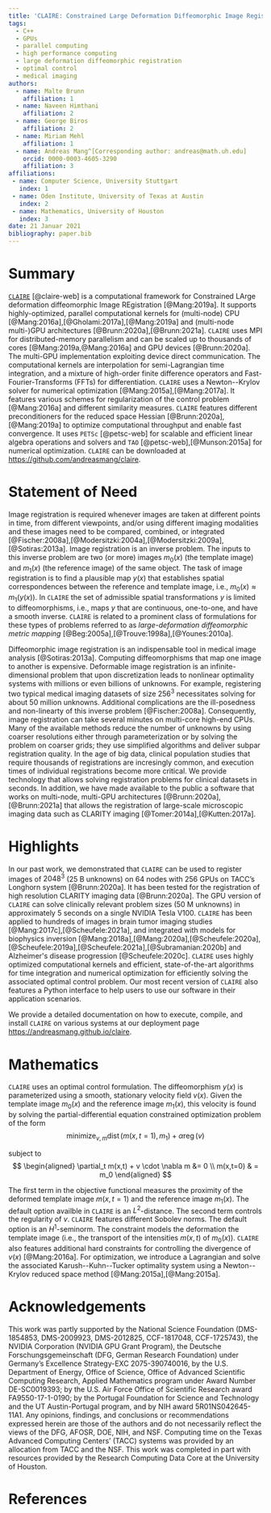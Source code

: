 ```yaml
---
title: 'CLAIRE: Constrained Large Deformation Diffeomorphic Image Registration on Parallel Architectures'
tags:
  - C++
  - GPUs
  - parallel computing
  - high performance computing
  - large deformation diffeomorphic registration
  - optimal control
  - medical imaging
authors:
  - name: Malte Brunn
    affiliation: 1
  - name: Naveen Himthani
    affiliation: 2
  - name: George Biros
    affiliation: 2
  - name: Miriam Mehl
    affiliation: 1
  - name: Andreas Mang^[Corresponding author: andreas@math.uh.edu]
    orcid: 0000-0003-4605-3290
    affiliation: 3
affiliations:
 - name: Computer Science, University Stuttgart
   index: 1
 - name: Oden Institute, University of Texas at Austin
   index: 2
 - name: Mathematics, University of Houston
   index: 3
date: 21 Januar 2021
bibliography: paper.bib
---
```


# Summary
[`CLAIRE`](https://andreasmang.github.io/claire) [@claire-web] is a computational framework for Constrained LArge deformation diffeomorphic Image REgistration [@Mang:2019a]. It supports highly-optimized, parallel computational kernels for (multi-node) CPU [@Mang:2016a],[@Gholami:2017a],[@Mang:2019a] and (multi-node multi-)GPU architectures [@Brunn:2020a],[@Brunn:2021a]. `CLAIRE` uses MPI for distributed-memory parallelism and can be scaled up to thousands of cores [@Mang:2019a,@Mang:2016a] and GPU devices [@Brunn:2020a]. The multi-GPU implementation exploiting device direct communication. The computational kernels are interpolation for semi-Lagrangian time integration, and a mixture of high-order finite difference operators and Fast-Fourier-Transforms (FFTs) for differentiation. `CLAIRE` uses a Newton--Krylov solver for numerical optimization [@Mang:2015a],[@Mang:2017a]. It features various schemes for regularization of the control problem [@Mang:2016a] and different similarity measures. `CLAIRE` features different preconditioners for the reduced space Hessian [@Brunn:2020a],[@Mang:2019a] to optimize computational throughput and enable fast convergence. It uses `PETSc` [@petsc-web] for scalable and efficient linear algebra operations and solvers and `TAO` [@petsc-web],[@Munson:2015a] for numerical optimization. `CLAIRE` can be downloaded at <https://github.com/andreasmang/claire>.

# Statement of Need
Image registration is required whenever images are taken at different points in time, from different viewpoints, and/or using different imaging modalities and these images need to be compared, combined, or integrated [@Fischer:2008a],[@Modersitzki:2004a],[@Modersitzki:2009a],[@Sotiras:2013a]. Image registration is an inverse problem. The inputs to this inverse problem are two (or more) images $m_0(x)$ (the template image) and $m_1(x)$ (the reference image) of the same object. The task of image registration is to find a plausible map $y(x)$ that establishes spatial correspondences between the reference and template image, i.e., $m_0(x) \approx m_1(y(x))$. In `CLAIRE` the set of admissible spatial transformations $y$ is limited to diffeomorphisms, i.e., maps $y$ that are continuous, one-to-one, and have a smooth inverse. `CLAIRE` is related to a prominent class of formulations for these types of problems referred to as <em>large-deformation diffeomorphic metric mapping</em> [@Beg:2005a],[@Trouve:1998a],[@Younes:2010a].

Diffeomorphic image registration is an indispensable tool in medical image analysis [@Sotiras:2013a]. Computing diffeomorphisms that map one image to another is expensive. Deformable image registration is an infinite-dimensional problem that upon discretization leads to nonlinear optimality systems with millions or even billions of unknowns. For example, registering two typical medical imaging datasets of size $256^3$ necessitates solving for about 50 million unknowns. Additional complications are the ill-posedness and non-linearty of this inverse problem [@Fischer:2008a]. Consequently, image registration can take several minutes on multi-core high-end CPUs. Many of the available methods reduce the number of unknowns by using coarser resolutions either through parameterization or by solving the problem on coarser grids; they use simplified algorithms and deliver subpar registration quality. In the age of big data, clinical population studies that require thousands of registrations are incresingly common, and execution times of individual registrations become more critical. We provide technology that allows solving registration problems for clinical datasets in seconds. In addition, we have made available to the public a software that works on multi-node, multi-GPU architectures [@Brunn:2020a],[@Brunn:2021a] that allows the registration of large-scale microscopic imaging data such as CLARITY imaging [@Tomer:2014a],[@Kutten:2017a].

# Highlights
In our past work, we demonstrated that `CLAIRE` can be used to register images of $2048^3$ (25 B unknowns) on 64 nodes with 256 GPUs on TACC’s Longhorn system [@Brunn:2020a]. It has been tested for the registration of high resolution CLARITY imaging data [@Brunn:2020a]. The GPU version of `CLAIRE` can solve clinically relevant problem sizes (50 M unknowns) in approximately 5 seconds on a single NVIDIA Tesla V100. `CLAIRE` has been applied to hundreds of images in brain tumor imaging studies [@Mang:2017c],[@Scheufele:2021a], and integrated with models for biophysics inversion [@Mang:2018a],[@Mang:2020a],[@Scheufele:2020a],[@Scheufele:2019a],[@Scheufele:2021a],[@Subramanian:2020b] and Alzheimer's disease progression [@Scheufele:2020c]. `CLAIRE` uses highly optimized computational kernels and efficient, state-of-the-art algorithms for time integration and numerical optimization for efficiently solving the associated optimal control problem. Our most recent version of `CLAIRE` also features a Python interface to help users to use our software in their application scenarios.

We provide a detailed documentation on how to execute, compile, and install `CLAIRE` on various systems at our deployment page <https://andreasmang.github.io/claire>.

# Mathematics
`CLAIRE` uses an optimal control formulation. The diffeomorphism $y(x)$ is parameterized using a smooth, stationary velocity field $v(x)$. Given the template image $m_0(x)$ and the reference image $m_1(x)$, this velocity is found by solving the partial-differential equation constrained optimization problem of the form
$$
\operatorname{minimize}_{v,m} \operatorname{dist}(m(x,t=1),m_1) + \alpha\operatorname{reg}(v)
$$

subject to
$$
\begin{aligned}
\partial_t  m(x,t) + v \cdot \nabla m &= 0 \\
m(x,t=0) & = m_0
\end{aligned}
$$

The first term in the objective functional measures the proximity of the deformed template image $m(x,t=1)$ and the reference image $m_1(x)$. The default option availble in `CLAIRE` is an $L^2$-distance. The second term controls the regularity of $v$. `CLAIRE` features different Sobolev norms. The default option is an $H^1$-seminorm. The constraint models the deformation the template image (i.e., the transport of the intensities $m(x,t)$ of $m_0(x)$). `CLAIRE` also features additional hard constraints for controlling the divergence of $v(x)$ [@Mang:2016a]. For optimization, we introduce a Lagrangian and solve the associated Karush--Kuhn--Tucker optimality system using a Newton--Krylov reduced space method [@Mang:2015a],[@Mang:2015a].


# Acknowledgements
This work was partly supported by the National Science Foundation (DMS-1854853, DMS-2009923, DMS-2012825, CCF-1817048, CCF-1725743), the NVIDIA Corporation (NVIDIA GPU Grant Program), the Deutsche Forschungsgemeinschaft (DFG, German Research Foundation) under Germany’s Excellence Strategy-EXC 2075-390740016, by the U.S. Department of Energy, Office of Science, Office of Advanced Scientific Computing Research, Applied Mathematics program under Award Number DE-SC0019393; by the U.S. Air Force Office of Scientific Research award FA9550-17-1-0190; by the Portugal Foundation for Science and Technology and the UT Austin-Portugal program, and by NIH award 5R01NS042645-11A1. Any opinions, findings, and conclusions or recommendations expressed herein are those of the authors and do not necessarily reflect the views of the DFG, AFOSR, DOE, NIH, and NSF. Computing time on the Texas Advanced Computing Centers’ (TACC) systems was provided by an allocation from TACC and the NSF. This work was completed in part with resources provided by the Research Computing Data Core at the University of Houston.

# References
